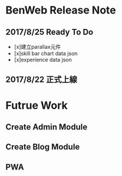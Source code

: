 # BenWeb Release Note
## 2017/8/25 Ready To Do
- [x]建立parallax元件
- [x]skill bar chart data json 
- [x]experience data json 
## 2017/8/22 正式上線
# Futrue Work
## Create Admin Module
## Create Blog Module
## PWA
